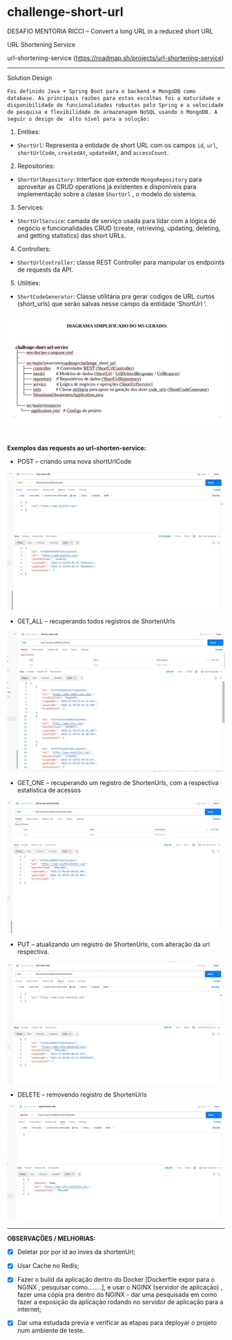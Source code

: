 # challenge-short-url

DESAFIO MENTORIA RICCI – Convert a long URL in a reduced short URL


URL Shortening Service

url-shortening-service (https://roadmap.sh/projects/url-shortening-service)
______________________________________________________________________________

Solution Design

	Foi definido Java + Spring Boot para o backend e MongoDB como database. As principais razões para estas escolhas foi a maturidade e disponibilidade de funcionalidades robustas pelo Spring e a velocidade de pesquisa e flexibilidade de armazenagem NoSQL usando o MongoDB. A seguir o design de  alto nível para a solução:

1.  Entities:
   - `ShortUrl`: Representa a entidade de short URL com os campos `id`, `url`, `shortUrlCode`, `createdAt`, `updatedAt`, and `accessCount`.

2.  Repositories:
   - `ShortUrlRepository`: Interface que extende `MongoRepository` para aproveitar as CRUD operations já existentes e disponíveis para implementação sobre a classe `ShortUrl` , o modelo do sistema.

3.  Services:
   - `ShortUrlService`: camada de serviço usada para lidar com a lógica de negócio e funcionalidades CRUD (create, retrieving, updating, deleting, and getting statistics) das short URLs.

4. Controllers:
- `ShortUrlController`: classe REST Controller para manipular os endpoints de requests da API.

5. Utilities:
- `ShortCodeGenerator`: Classe utilitária pra gerar codigos de URL curtos (short_urls) que serão salvas nesse campo da entidade ‘ShortUrl ‘.<br><br>

![Logo](imgs/img6.png)<br>

<br><br>
**Exemplos das requests ao url-shorten-service:**

- POST – criando uma nova shortUrlCode

![Logo](imgs/img1.png)<br>

- GET_ALL – recuperando todos registros de ShortenUrls

![Logo](imgs/img2.png)<br>

- GET_ONE – recuperando um registro de ShortenUrls, com a respectiva estatística de acessos

![Logo](imgs/img3.png)<br>

- PUT – atualizando um registro de ShortenUrls, com alteração da url respectiva.

![Logo](imgs/img4.png)<br>

- DELETE – removendo registro de ShortenUrls

![Logo](imgs/img5.png)<br>

------------------------------------------------
**OBSERVAÇÕES / MELHORIAS:**
- [x] Deletar por por id ao inves da shortenUrl;
- [x] Usar Cache no Redis;
- [x] Fazer o build da aplicação dentro do Docker [Dockerfile expor para o NGINX , pesquisar como........], e usar o NGINX (servidor de aplicação) , fazer uma cópia pra dentro do NGINX  - dar uma pesquisada em como fazer a exposição da aplicação rodando no servidor de aplicação para a internet;
- [x] Dar uma estudada previa e verificar as etapas para deployar o projeto num ambiente de teste.



